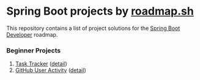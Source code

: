 # Spring Boot projects by [roadmap.sh](https://roadmap.sh)

This repository contains a list of project solutions for the [Spring Boot Developer](https://roadmap.sh/spring-boot/projects) roadmap.

### Beginner Projects

1. [Task Tracker](/1-task-tracaker-cli) ([detail](https://roadmap.sh/projects/task-tracker))
2. [GitHub User Activity](/2-github-activity) ([detail](https://roadmap.sh/projects/github-user-activity))
